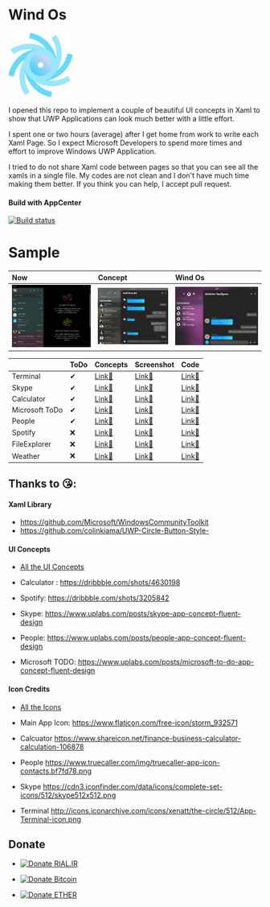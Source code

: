 # Wind Os
![./Inspiration/Icon/WindOs/storm.png](./storm.png)

I opened this repo to implement a couple of beautiful UI concepts in Xaml to show that UWP Applications can look much better with a little effort. 

I spent one or two hours (average) after I get home from work to write each Xaml Page. So I expect Microsoft Developers to spend more times and effort to improve Windows UWP Application.

I tried to do not share Xaml code between pages so that you can see all the xamls in a single file. My codes are not clean and I don't have much time making them better. If you think you can help, I accept pull request.

#### Build with AppCenter
[![Build status](https://build.appcenter.ms/v0.1/apps/29c34f2a-5fba-465e-8b15-9e42d4d6ef73/branches/master/badge)](https://appcenter.ms)

# Sample

| Now    | Concept  | Wind Os
| :- |:- | :-
| ![Skype Now](Skype_Windows.png) | ![Skype Concept](Skype_Concept.png) | ![Skype Wind Os](Skype_Screenshot.png)

|  | ToDo | Concepts    | Screenshot  | Code
| :- | :- | :- |:- | :-
| Terminal | ✔  | [Link🔗](./Inspiration/Terminal)  | [Link🔗](./Screenshots/Terminal.PNG)  | [Link🔗](./Windos/View/)
| Skype | ✔  | [Link🔗](./Inspiration/Skype)  | [Link🔗](./Screenshots/Skype.PNG)  | [Link🔗](./Windos/View/)
| Calculator | ✔  | [Link🔗](./Inspiration/Calculator)  | [Link🔗](./Screenshots/Calculator.PNG)  | [Link🔗](./Windos/View/)
| Microsoft ToDo | ✔ | [Link🔗](./Inspiration/Todo)  | [Link🔗](./Screenshots/ToDo.PNG)  | [Link🔗](./Windos/View./Windos/View/)
| People | ✔  | [Link🔗](./Inspiration/People)  | [Link🔗](./Screenshots/People.PNG)  | [Link🔗](./Windos/View/)
| Spotify | ❌  | [Link🔗](./Inspiration/Spotify)  | [Link🔗](./Screenshots/Spotify.PNG)  | [Link🔗](./Windos/View/)
| FileExplorer | ❌ | [Link🔗](./Inspiration/FileExplorer)  | [Link🔗](./Screenshots/FileExplorer.PNG)  | [Link🔗](./Windos/View/)
| Weather | ❌  | [Link🔗](./Inspiration/Weather)  | [Link🔗](./Screenshots/Weather.PNG)  | [Link🔗](./Windos/View/)

## Thanks to 😘:

####   Xaml Library 
* https://github.com/Microsoft/WindowsCommunityToolkit
* https://github.com/colinkiama/UWP-Circle-Button-Style-

#### UI Concepts

* [All the UI Concepts](./Inspiration)

* Calculator : https://dribbble.com/shots/4630198
* Spotify: https://dribbble.com/shots/3205842
* Skype: https://www.uplabs.com/posts/skype-app-concept-fluent-design
* People: https://www.uplabs.com/posts/people-app-concept-fluent-design
* Microsoft TODO: https://www.uplabs.com/posts/microsoft-to-do-app-concept-fluent-design


#### Icon Credits

* [All the Icons](./Inspiration/Icon)

* Main App Icon:  https://www.flaticon.com/free-icon/storm_932571
* Calcuator https://www.shareicon.net/finance-business-calculator-calculation-106878
* People https://www.truecaller.com/img/truecaller-app-icon-contacts.bf7fd78.png
* Skype https://cdn3.iconfinder.com/data/icons/complete-set-icons/512/skype512x512.png
* Terminal http://icons.iconarchive.com/icons/xenatt/the-circle/512/App-Terminal-icon.png


## Donate

* [![Donate RIAL.IR](https://img.shields.io/badge/donate-IRAN-blue.svg)](https://www.payping.ir/yazdipour)

* [![Donate Bitcoin](https://en.cryptobadges.io/badge/small/17BF1jES7ytyKsNHM3rmRZ5n63VSy28gLe)](https://en.cryptobadges.io/donate/17BF1jES7ytyKsNHM3rmRZ5n63VSy28gLe)

* [![Donate ETHER](https://en.cryptobadges.io/badge/small/0x37C14DaF87ba7a680a5B4CfcB7ef52c71A5C7Be4)](https://en.cryptobadges.io/donate/0x37C14DaF87ba7a680a5B4CfcB7ef52c71A5C7Be4)
